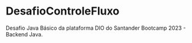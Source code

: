 # DesafioControleFluxo

Desafio Java Básico da plataforma DIO do Santander Bootcamp 2023 - Backend Java.
